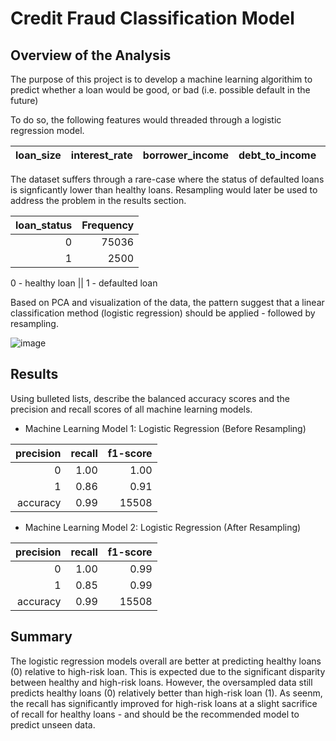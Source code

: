 # Credit Fraud Classification Model 


## Overview of the Analysis

The purpose of this project is to develop a machine learning algorithim to predict whether a loan would be good, or bad (i.e. possible default in the future)

To do so, the following features would threaded through a logistic regression model. 

| loan_size | interest_rate | borrower_income | debt_to_income | num_of_accounts | derogatory_marks | total_debt |
|----------:|--------------:|----------------:|---------------:|----------------:|-----------------:|-----------:|

The dataset suffers through a rare-case where the status of defaulted loans is signficantly lower than healthy loans. Resampling would later be used to address the problem in the results section. 

| loan_status | Frequency | 
|------------:|----------:|
|           0 |     75036 |  
|           1 |      2500 |  

0 - healthy loan || 
1 - defaulted loan 

Based on PCA and visualization of the data, the pattern suggest that a linear classification method (logistic regression) should be applied - followed by resampling. 

![image](https://user-images.githubusercontent.com/89043234/228358870-1075fd8c-2f9c-43e3-8cc8-c8e1749033e9.png)

## Results

Using bulleted lists, describe the balanced accuracy scores and the precision and recall scores of all machine learning models.

* Machine Learning Model 1: Logistic Regression (Before Resampling)

| precision | recall | f1-score |
|----------:|-------:|---------:|
|         0 |   1.00 |     1.00 |
|         1 |   0.86 |     0.91 |
|  accuracy |   0.99 |    15508 |

* Machine Learning Model 2: Logistic Regression (After Resampling)

| precision | recall | f1-score |
|----------:|-------:|---------:|
|         0 |   1.00 |     0.99 |
|         1 |   0.85 |     0.99 |
|  accuracy |   0.99 |    15508 |


## Summary

The logistic regression models overall are better at predicting healthy loans (0) relative to high-risk loan. This is expected due to the significant disparity between healthy and high-risk loans. However, the oversampled data still predicts healthy loans (0) relatively better than high-risk loan (1). As seenm, the recall has significantly improved for high-risk loans at a slight sacrifice of recall for healthy loans - and should be the recommended model to predict unseen data. 
